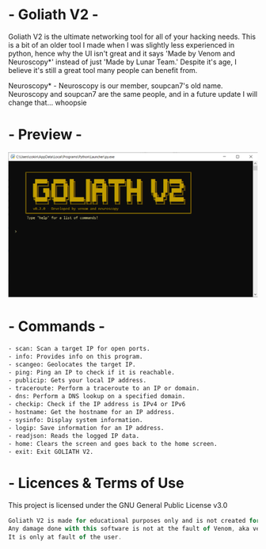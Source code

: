 # - Goliath V2 -
Goliath V2 is the ultimate networking tool for all of your hacking needs. This is a bit of an older tool I made when I was slightly less experienced in python, hence why the UI isn't great and it says 'Made by Venom and Neuroscopy*' instead of just 'Made by Lunar Team.' Despite it's age, I believe it's still a great tool many people can benefit from.

Neuroscopy* - Neuroscopy is our member, soupcan7's old name. Neuroscopy and soupcan7 are the same people, and in a future update I will change that... whoopsie

# - Preview -
![preview](github-preview.png)

# - Commands -
    - scan: Scan a target IP for open ports.
    - info: Provides info on this program.
    - scangeo: Geolocates the target IP.
    - ping: Ping an IP to check if it is reachable.
    - publicip: Gets your local IP address.
    - traceroute: Perform a traceroute to an IP or domain.
    - dns: Perform a DNS lookup on a specified domain.
    - checkip: Check if the IP address is IPv4 or IPv6
    - hostname: Get the hostname for an IP address.
    - sysinfo: Display system information.
    - logip: Save information for an IP address.
    - readjson: Reads the logged IP data.
    - home: Clears the screen and goes back to the home screen.
    - exit: Exit GOLIATH V2.

# - Licences & Terms of Use
This project is licensed under the GNU General Public License v3.0
```js
Goliath V2 is made for educational purposes only and is not created for malicious purposes.
Any damage done with this software is not at the fault of Venom, aka venom-kitty on github or at the fault of Lunar Team.
It is only at fault of the user.
```
